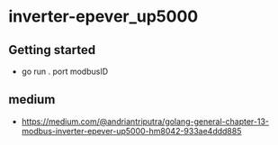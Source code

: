 # inverter-epever_up5000

## Getting started
- go run . port modbusID

## medium
- https://medium.com/@andriantriputra/golang-general-chapter-13-modbus-inverter-epever-up5000-hm8042-933ae4ddd885
